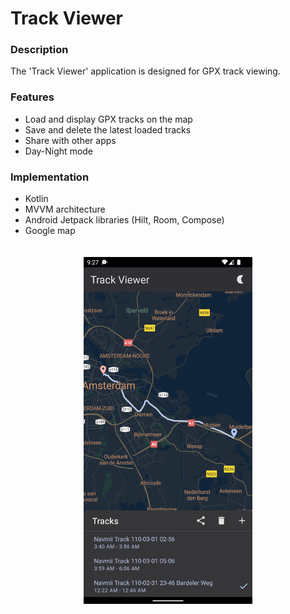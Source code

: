 # Track Viewer

### Description
The 'Track Viewer' application is designed for GPX track viewing.

### Features
- Load and display GPX tracks on the map
- Save and delete the latest loaded tracks
- Share with other apps
- Day-Night mode

### Implementation
- Kotlin
- MVVM architecture
- Android Jetpack libraries (Hilt, Room, Compose)
- Google map

<p align="center"><img src="screenshots/Screenshot_20221108_092946.png" width="270" vspace="20" hspace="5" ></p>
